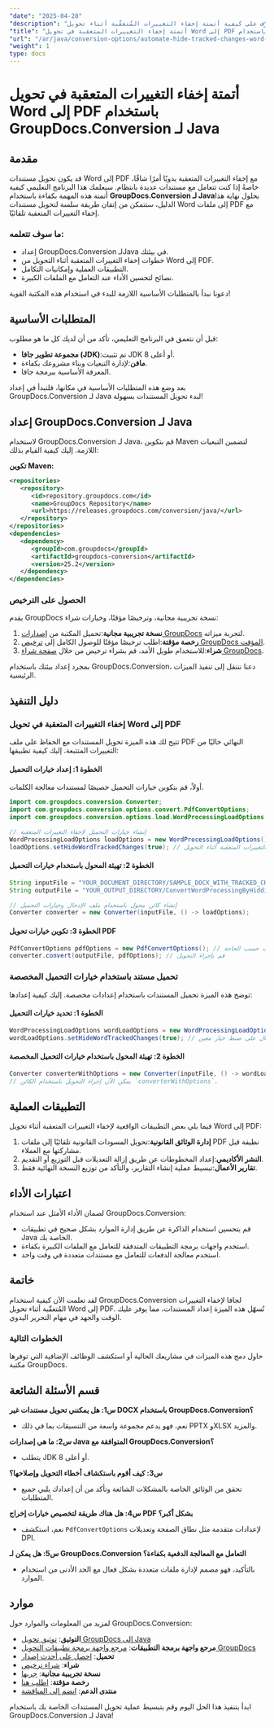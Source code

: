 ```yaml
---
"date": "2025-04-28"
"description": "تعرّف على كيفية أتمتة إخفاء التغييرات المُتعقّبة أثناء تحويل Word إلى PDF باستخدام GroupDocs.Conversion لـ Java. سهّل إعداد المستندات بكفاءة."
"title": "أتمتة إخفاء التغييرات المتعقبة في تحويل Word إلى PDF باستخدام GroupDocs.Conversion لـ Java"
"url": "/ar/java/conversion-options/automate-hide-tracked-changes-word-pdf-conversion-groupdocs-java/"
"weight": 1
type: docs
---
```

# أتمتة إخفاء التغييرات المتعقبة في تحويل Word إلى PDF باستخدام GroupDocs.Conversion لـ Java

## مقدمة

قد يكون تحويل مستندات Word إلى PDF مع إخفاء التغييرات المتعقبة يدويًا أمرًا شاقًا، خاصةً إذا كنت تتعامل مع مستندات عديدة بانتظام. سيعلمك هذا البرنامج التعليمي كيفية أتمتة هذه المهمة بكفاءة باستخدام **GroupDocs.Conversion لـ Java**بحلول نهاية هذا الدليل، ستتمكن من إتقان طريقة سلسة لتحويل مستندات Word إلى ملفات PDF مع إخفاء التغييرات المتعقبة تلقائيًا.

### ما سوف تتعلمه:
- إعداد GroupDocs.Conversion لـJava في بيئتك.
- خطوات إخفاء التغييرات المتعقبة أثناء التحويل من Word إلى PDF.
- التطبيقات العملية وإمكانيات التكامل.
- نصائح لتحسين الأداء عند التعامل مع الملفات الكبيرة.

دعونا نبدأ بالمتطلبات الأساسية اللازمة للبدء في استخدام هذه المكتبة القوية!

## المتطلبات الأساسية

قبل أن نتعمق في البرنامج التعليمي، تأكد من أن لديك كل ما هو مطلوب:
- **مجموعة تطوير جافا (JDK)**:تم تثبيت JDK 8 أو أعلى.
- **مافن**:لإدارة التبعيات وبناء مشروعك بكفاءة.
- المعرفة الأساسية ببرمجة جافا.

بعد وضع هذه المتطلبات الأساسية في مكانها، فلنبدأ في إعداد GroupDocs.Conversion لـ Java لبدء تحويل المستندات بسهولة!

## إعداد GroupDocs.Conversion لـ Java

لاستخدام GroupDocs.Conversion لـ Java، قم بتكوين Maven لتضمين التبعيات اللازمة. إليك كيفية القيام بذلك:

**تكوين Maven:**

```xml
<repositories>
   <repository>
      <id>repository.groupdocs.com</id>
      <name>GroupDocs Repository</name>
      <url>https://releases.groupdocs.com/conversion/java/</url>
   </repository>
</repositories>
<dependencies>
   <dependency>
      <groupId>com.groupdocs</groupId>
      <artifactId>groupdocs-conversion</artifactId>
      <version>25.2</version>
   </dependency>
</dependencies>
```

### الحصول على الترخيص

يقدم GroupDocs نسخة تجريبية مجانية، وترخيصًا مؤقتًا، وخيارات شراء:

1. **نسخة تجريبية مجانية**:تحميل المكتبة من [إصدارات GroupDocs](https://releases.groupdocs.com/conversion/java/) لتجربة ميزاته.
2. **رخصة مؤقتة**:اطلب ترخيصًا مؤقتًا للوصول الكامل إلى [ترخيص GroupDocs المؤقت](https://purchase.groupdocs.com/temporary-license/).
3. **شراء**:للاستخدام طويل الأمد، قم بشراء ترخيص من خلال [صفحة شراء GroupDocs](https://purchase.groupdocs.com/buy).

بمجرد إعداد بيئتك باستخدام GroupDocs.Conversion، دعنا ننتقل إلى تنفيذ الميزات الرئيسية.

## دليل التنفيذ

### إخفاء التغييرات المتعقبة في تحويل Word إلى PDF

تتيح لك هذه الميزة تحويل المستندات مع الحفاظ على ملف PDF النهائي خاليًا من التغييرات المتتبعة. إليك كيفية تطبيقها:

#### الخطوة 1: إعداد خيارات التحميل
أولاً، قم بتكوين خيارات التحميل خصيصًا لمستندات معالجة الكلمات.

```java
import com.groupdocs.conversion.Converter;
import com.groupdocs.conversion.options.convert.PdfConvertOptions;
import com.groupdocs.conversion.options.load.WordProcessingLoadOptions;

// إنشاء خيارات التحميل لإخفاء التغييرات المتعقبة
WordProcessingLoadOptions loadOptions = new WordProcessingLoadOptions();
loadOptions.setHideWordTrackedChanges(true); // إخفاء التغييرات المتعقبة أثناء التحويل
```

#### الخطوة 2: تهيئة المحول باستخدام خيارات التحميل

```java
String inputFile = "YOUR_DOCUMENT_DIRECTORY/SAMPLE_DOCX_WITH_TRACKED_CHANGES";
String outputFile = "YOUR_OUTPUT_DIRECTORY/ConvertWordProcessingByHiddingTrackedChanges.pdf";

// إنشاء كائن محول باستخدام ملف الإدخال وخيارات التحميل
Converter converter = new Converter(inputFile, () -> loadOptions);
```

#### الخطوة 3: تكوين خيارات تحويل PDF

```java
PdfConvertOptions pdfOptions = new PdfConvertOptions(); // تخصيص الخيارات حسب الحاجة
converter.convert(outputFile, pdfOptions); // قم بإجراء التحويل
```

### تحميل مستند باستخدام خيارات التحميل المخصصة

توضح هذه الميزة تحميل المستندات باستخدام إعدادات مخصصة. إليك كيفية إعدادها:

#### الخطوة 1: تحديد خيارات التحميل

```java
WordProcessingLoadOptions wordLoadOptions = new WordProcessingLoadOptions();
wordLoadOptions.setHideWordTrackedChanges(true); // مثال على ضبط خيار معين
```

#### الخطوة 2: تهيئة المحول باستخدام خيارات التحميل المخصصة

```java
Converter converterWithOptions = new Converter(inputFile, () -> wordLoadOptions);
// يمكن الآن إجراء التحويل باستخدام الكائن `converterWithOptions`.
```

## التطبيقات العملية

فيما يلي بعض التطبيقات الواقعية لإخفاء التغييرات المتعقبة أثناء تحويل Word إلى PDF:

1. **إدارة الوثائق القانونية**:تحويل المسودات القانونية تلقائيًا إلى ملفات PDF نظيفة قبل مشاركتها مع العملاء.
2. **النشر الأكاديمي**:إعداد المخطوطات عن طريق إزالة التعديلات قبل التوزيع أو التقديم.
3. **تقارير الأعمال**:تبسيط عملية إنشاء التقارير، والتأكد من توزيع النسخة النهائية فقط.

## اعتبارات الأداء

لضمان الأداء الأمثل عند استخدام GroupDocs.Conversion:
- قم بتحسين استخدام الذاكرة عن طريق إدارة الموارد بشكل صحيح في تطبيقات Java الخاصة بك.
- استخدم واجهات برمجة التطبيقات المتدفقة للتعامل مع الملفات الكبيرة بكفاءة.
- استخدم معالجة الدفعات للتعامل مع مستندات متعددة في وقت واحد.

## خاتمة

لقد تعلمت الآن كيفية استخدام GroupDocs.Conversion لجافا لإخفاء التغييرات المُتعقّبة أثناء تحويل Word إلى PDF. تُسهّل هذه الميزة إعداد المستندات، مما يوفر عليك الوقت والجهد في مهام التحرير اليدوي.

### الخطوات التالية

حاول دمج هذه الميزات في مشاريعك الحالية أو استكشف الوظائف الإضافية التي توفرها مكتبة GroupDocs.

## قسم الأسئلة الشائعة

**س1: هل يمكنني تحويل مستندات غير DOCX باستخدام GroupDocs.Conversion؟**
- نعم، فهو يدعم مجموعة واسعة من التنسيقات بما في ذلك PPTX وXLSX والمزيد.

**س2: ما هي إصدارات Java المتوافقة مع GroupDocs.Conversion؟**
- يتطلب JDK 8 أو أعلى.

**س3: كيف أقوم باستكشاف أخطاء التحويل وإصلاحها؟**
- تحقق من الوثائق الخاصة بالمشكلات الشائعة وتأكد من أن إعدادك يلبي جميع المتطلبات.

**س4: هل هناك طريقة لتخصيص خيارات إخراج PDF بشكل أكبر؟**
- نعم، استكشف `PdfConvertOptions` لإعدادات متقدمة مثل نطاق الصفحة وتعديلات DPI.

**س5: هل يمكن لـ GroupDocs.Conversion التعامل مع المعالجة الدفعية بكفاءة؟**
- بالتأكيد، فهو مصمم لإدارة ملفات متعددة بشكل فعال مع الحد الأدنى من استخدام الموارد.

## موارد

لمزيد من المعلومات والموارد حول GroupDocs.Conversion:
- **التوثيق**: [توثيق تحويل GroupDocs إلى Java](https://docs.groupdocs.com/conversion/java/)
- **مرجع واجهة برمجة التطبيقات**: [مرجع واجهة برمجة تطبيقات التحويل GroupDocs](https://reference.groupdocs.com/conversion/java/)
- **تحميل**: [احصل على أحدث إصدار](https://releases.groupdocs.com/conversion/java/)
- **شراء**: [شراء ترخيص](https://purchase.groupdocs.com/buy)
- **نسخة تجريبية مجانية**: [جربها](https://releases.groupdocs.com/conversion/java/)
- **رخصة مؤقتة**: [اطلب هنا](https://purchase.groupdocs.com/temporary-license/)
- **منتدى الدعم**: [انضم إلى المناقشة](https://forum.groupdocs.com/c/conversion/10)

ابدأ بتنفيذ هذا الحل اليوم وقم بتبسيط عملية تحويل المستندات الخاصة بك باستخدام GroupDocs.Conversion لـ Java!